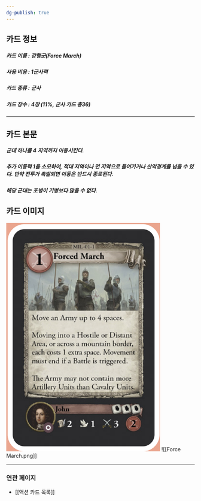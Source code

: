 ```yaml
---
dg-publish: true
---
```

## 카드 정보
##### 카드 이름 : 강행군(Force March)
##### 사용 비용 : 1군사력
##### 카드 종류 : 군사
##### 카드 장수 : 4장 (11%, 군사 카드 총36)
---
## 카드 본문
##### 군대 하나를 4 지역까지 이동시킨다. 
##### 추가 이동력 1을 소모하여, 적대 지역이나 먼 지역으로 들어가거나 산악경계를 넘을 수 있다. 만약 전투가 촉발되면 이동은 반드시 종료된다. 

##### 해당 군대는 포병이 기병보다 많을 수 없다.

## 카드 이미지
<img src="\Assets\Force March.png"/>
![[Force March.png]]

--- 

### 연관 페이지
- [[액션 카드 목록]]
